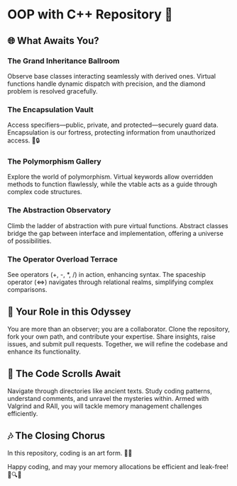 # OOP with C++ Repository 🚀

## 🌐 What Awaits You?

### The Grand Inheritance Ballroom
Observe base classes interacting seamlessly with derived ones. Virtual functions handle dynamic dispatch with precision, and the diamond problem is resolved gracefully.

### The Encapsulation Vault
Access specifiers—public, private, and protected—securely guard data. Encapsulation is our fortress, protecting information from unauthorized access. 🏰🔒

### The Polymorphism Gallery
Explore the world of polymorphism. Virtual keywords allow overridden methods to function flawlessly, while the vtable acts as a guide through complex code structures.

### The Abstraction Observatory
Climb the ladder of abstraction with pure virtual functions. Abstract classes bridge the gap between interface and implementation, offering a universe of possibilities.

### The Operator Overload Terrace
See operators (+, -, *, /) in action, enhancing syntax. The spaceship operator (<=>) navigates through relational realms, simplifying complex comparisons.

## 🚀 Your Role in this Odyssey
You are more than an observer; you are a collaborator. Clone the repository, fork your own path, and contribute your expertise. Share insights, raise issues, and submit pull requests. Together, we will refine the codebase and enhance its functionality.

## 📜 The Code Scrolls Await
Navigate through directories like ancient texts. Study coding patterns, understand comments, and unravel the mysteries within. Armed with Valgrind and RAII, you will tackle memory management challenges efficiently.

## 🎶 The Closing Chorus
In this repository, coding is an art form. 🎵🤖

Happy coding, and may your memory allocations be efficient and leak-free! 🌟🔍🔧

